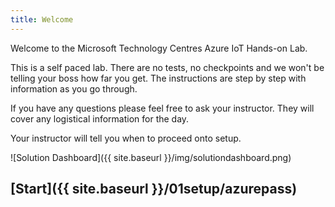 ```yaml
---
title: Welcome
---
```


Welcome to the Microsoft Technology Centres Azure IoT Hands-on Lab. 

This is a self paced lab. There are no tests, no checkpoints and we won't be telling your boss how far you get. The instructions are step by step with information as you go through.

If you have any questions please feel free to ask your instructor. They will cover any logistical information for the day.

Your instructor will tell you when to proceed onto setup.

![Solution Dashboard]({{ site.baseurl }}/img/solutiondashboard.png)

## [Start]({{ site.baseurl }}/01setup/azurepass)